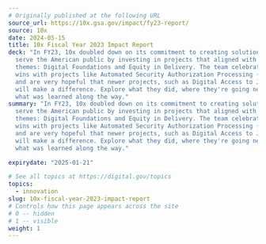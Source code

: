 ```yaml
---
# Originally published at the following URL
source_url: https://10x.gsa.gov/impact/fy23-report/
source: 10x
date: 2024-05-15
title: 10x Fiscal Year 2023 Impact Report
deck: "In FY23, 10x doubled down on its commitment to creating solutions that
  serve the American public by investing in projects that aligned with the
  themes: Digital Foundations and Equity in Delivery. The team celebrated key
  wins with projects like Automated Security Authorization Processing (ASAP),
  and are very hopeful that newer projects, such as Digital Access to Justice,
  will make a difference. Explore what they did, where they're going next — and
  what was learned along the way."
summary: "In FY23, 10x doubled down on its commitment to creating solutions that
  serve the American public by investing in projects that aligned with the
  themes: Digital Foundations and Equity in Delivery. The team celebrated key
  wins with projects like Automated Security Authorization Processing (ASAP),
  and are very hopeful that newer projects, such as Digital Access to Justice,
  will make a difference. Explore what they did, where they're going next — and
  what was learned along the way."

expirydate: "2025-01-21"

# See all topics at https://digital.gov/topics
topics:
  - innovation
slug: 10x-fiscal-year-2023-impact-report
# Controls how this page appears across the site
# 0 -- hidden
# 1 -- visible
weight: 1
---
```

